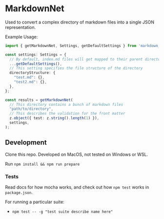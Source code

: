 # MarkdownNet

Used to convert a complex directory of markdown files into a single JSON representation.

Example Usage:

```ts
import { getMarkdownNet, Settings, getDefaultSettings } from 'markdown_net';

const settings: Settings = {
  // By default, index.md files will get mapped to their parent directory instead
  ...getDefaultSettings(), 
  // This setting specifies the file structure of the directory
  directoryStructure: {
    "test.md": {}, 
    "test2.md": {},
  },
};  

const results = getMarkdownNet(
  // This directory contains a bunch of markdown files
  "path/to/directory", 
  // This describes the validation for the front matter
  z.object({ test: z.string().length(1) }),
  settings,
);
```

## Development

Clone this repo. Developed on MacOS, not tested on Windows or WSL.

Run `npm install && npm run prepare`

### Tests

Read docs for how mocha works, and check out how `npm test` works in `package.json`.

For running a particular suite:

- `npm test -- -g "test suite describe name here"`
